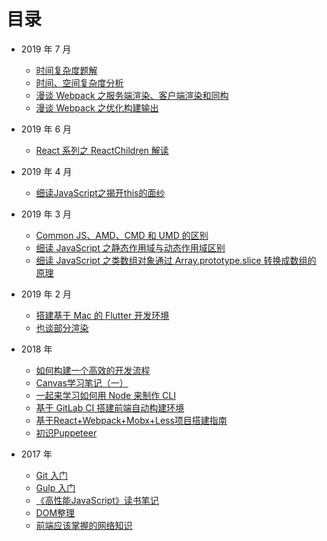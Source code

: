 # 目录

- 2019 年 7 月
    - [时间复杂度题解](./articles/algorithm/20190721-2.md)
    - [时间、空间复杂度分析](./articles/algorithm/20190721-1.md)
    - [漫谈 Webpack 之服务端渲染、客户端渲染和同构](./articles/Webpack/20190721.md)
    - [漫谈 Webpack 之优化构建输出](./articles/Webpack/20190719.md)

- 2019 年 6 月

    - [React 系列之 ReactChildren 解读](./articles/React/20190625.md)

- 2019 年 4 月

    - [细读JavaScript之揭开this的面纱](./articles/JavaScript/29190415.md)

- 2019 年 3 月

    - [Common JS、AMD、CMD 和 UMD 的区别](./articles/others/20190331.md)
    - [细读 JavaScript 之静态作用域与动态作用域区别](./articles/JavaScript/20190329.md)
    - [细读 JavaScript 之类数组对象通过 Array.prototype.slice 转换成数组的原理](./articles/JavaScript/20190318.md)

- 2019 年 2 月

    - [搭建基于 Mac 的 Flutter 开发环境](./articles/Flutter/20190217.md)
    - [也谈部分渲染](./articles/others/20190120.md)

- 2018 年
    - [如何构建一个高效的开发流程](./articles/others/20181231.md)
    - [Canvas学习笔记（一）](./articles/Canvas/20181001.md)
    - [一起来学习如何用 Node 来制作 CLI](./articles/others/20180725.md)
    - [基于 GitLab CI 搭建前端自动构建环境](./articles/others/20180712.md)
    - [基于React+Webpack+Mobx+Less项目搭建指南](./articles/Webpack/20180502.md)
    - [初识Puppeteer](./articles/others/20180404.md)

- 2017 年
    - [Git 入门](./articles/others/20171118.md)
    - [Gulp 入门](./articles/others/20171112.md)
    - [《高性能JavaScript》读书笔记](./articles/others/20171111.md)
    - [DOM整理](./articles/others/20170730.md)
    - [前端应该掌握的网络知识](./articles/others/20170702.md)
